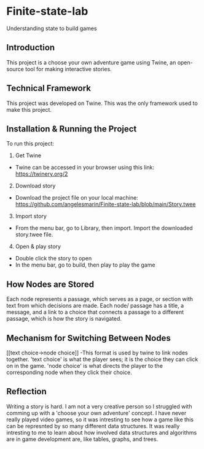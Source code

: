 # Finite-state-lab
Understanding state to build games

## Introduction
This project is a choose your own adventure game using Twine, an open-source tool for making interactive stories. 

## Technical Framework
This project was developed on Twine. This was the only framework used to make this project.

## Installation & Running the Project 
To run this project:
1. Get Twine
- Twine can be accessed in your browser using this link: https://twinery.org/2
2. Download story
  - Download the project file on your local machine: https://github.com/angelesmarin/Finite-state-lab/blob/main/Story.twee
3. Import story
- From the menu bar, go to Library, then import. Import the downloaded story.twee file.
4. Open & play story
  - Double click the story to open
  - In the menu bar, go to build, then play to play the game

 ## How Nodes are Stored 
 Each node represents a passage, which serves as a page, or section with text from which decisions are made. Each node/ passage has a title, a message, and a link to a choice that connects a passage to a different passage, which is how the story is navigated. 

 ## Mechanism for Switching Between Nodes
 [[text choice->node choice]] -This format is used by twine to link nodes together. 'text choice' is what the player sees; it is the choice they can click on in the game. 'node choice' is what directs the player to the corresponding node when they click their choice. 

 ## Reflection 
 Writing a story is hard. I am not a very creative person so I struggled with comming up with a 'choose your own adventure' concept. I have never really played video games, so it was intresting to see how a game like this can be represnted by so many different data structures. It was really intresting to me to learn about how involved data structures and algorithms are in game development are, like tables, graphs, and trees. 

